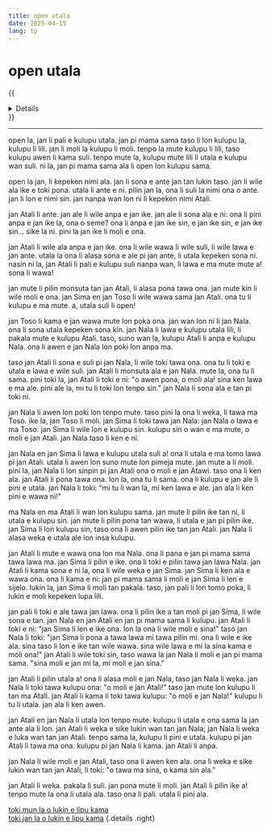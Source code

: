 ```yaml
---
title: open utala
date: 2025-04-15
lang: tp
---
```


# **open utala**

{{<details title="sona namako">}}
**tenpo pana:** 15/4/2025  
**ante nanpa pini:** 8/8/2025  
**kon lipu:** toki open nanpa pini lon lipu te ma suno".
{{</details>}}

---

open la, jan li pali e kulupu utala. jan pi mama sama taso li lon kulupu la, kulupu li lili. jan li moli la kulupu li moli. tenpo la mute kulupu li lili, taso kulupu awen li kama suli. tenpo mute la, kulupu mute lili li utala e kulupu wan suli. ni la, jan pi mama sama ala li open lon kulupu sama.

open la jan, li kepeken nimi ala. jan li sona e ante jan tan lukin taso. jan li wile ala ike e toki pona. utala li ante e ni. pilin jan la, ona li suli la nimi ona o ante. jan li lon e nimi sin. jan nanpa wan lon ni li kepeken nimi Atali.

jan Atali li ante. jan ale li wile anpa e jan ike. jan ale li sona ala e ni: ona li pini anpa e jan ike la, ona o seme? ona li anpa e jan ike sin, e jan ike sin, e jan ike sin... sike la ni. pini la jan ike li moli e ona.

jan Atali li wile ala anpa e jan ike. ona li wile wawa li wile suli, li wile lawa e jan ante. utala la ona li alasa sona e ale pi jan ante, li utala kepeken sona ni. nasin ni la, jan Atali li pali e kulupu suli nanpa wan, li lawa e ma mute mute a! sona li wawa!

jan mute li pilin monsuta tan jan Atali, li alasa pona tawa ona. jan mute kin li wile moli e ona. jan Sima en jan Toso li wile wawa sama jan Atali. ona tu li kulupu e ma mute. a, utala suli li open!

jan Toso li kama e jan wawa mute lon poka ona. jan wan lon ni li jan Nala. ona li sona utala kepeken sona kin. jan Nala li lawa e kulupu utala lili, li pakala mute e kulupu Atali. taso, suno wan la, kulupu Atali li anpa e kulupu Nala. ona li awen e jan Nala lon poki lon anpa ma.

taso jan Atali li sona e suli pi jan Nala, li wile toki tawa ona. ona tu li toki e utala
e lawa e wile suli. jan Atali li monsuta ala e jan Nala. mute la, ona tu li sama. pini toki la, jan Atali li toki e ni: "o awen pona, o moli ala! sina ken lawa e ma ale. pini ale la, mi tu li toki lon tenpo sin." jan Nala li sona ala e tan pi toki ni.

jan Nala li awen lon poki lon tenpo mute. taso pini la ona li weka, li tawa ma Toso. ike la, jan Toso li moli. jan Sima li toki tawa jan Nala: jan Nala o lawa e ma Toso. jan Sima li wile lon e kulupu sin. kulupu sin o wan e ma mute, o moli e jan Atali. jan Nala taso li ken e ni.

jan Nala en jan Sima li lawa e kulupu utala suli a! ona li utala e ma tomo lawa pi jan Atali. utala li awen lon suno mute lon pimeja mute. jan mute a li moli. pini la, jan Nala li lon sinpin pi jan Atali ona o moli e jan Atawi. taso ona li ken ala. jan Atali li pona tawa ona. lon la, ona tu li sama. ona li kulupu e jan ale li pini e utala. jan Nala li toki: "mi tu li wan la, mi ken lawa e ale. jan ala li ken pini e wawa ni!"

ma Nala en ma Atali li wan lon kulupu sama. jan mute li pilin ike tan ni, li utala e kulupu sin. jan mute li pilin pona tan wawa, li utala e jan pi pilin ike. jan Sima li lon kulupu sin, taso ona li awen pilin ike tan jan Atali. jan Nala li alasa weka e utala ale lon insa kulupu.

jan Atali li mute e wawa ona lon ma Nala. ona li pana e jan pi mama sama tawa lawa ma. jan Sima li pilin e ike. ona li toki e pilin tawa jan lawa Nala. jan Atali li kama sona e ni la, ona li wile weka e jan Sima. jan Sima li ken ala e wawa ona. ona li kama e ni: jan pi mama sama li moli e jan Sima li len e sijelo. lukin la, jan Sima li moli tan pakala. taso, jan pali li lon tomo poka, li lukin e moli kepeken lupa lili.

jan pali li toki e ale tawa jan lawa. ona li pilin ike a tan moli pi jan Sima, li wile sona e tan. jan Nala en jan Atali en jan pi mama sama li kulupu. jan Atali li toki e ni: "jan Sima li len e ike ona. lon la ona li wile moli e sina!" taso jan Nala li toki: "jan Sima li pona a tawa lawa mi tawa pilin mi. ona li wile e ike ala. sina taso li lon e ike tan wile wawa. sina wile lawa e mi la sina kama e moli ona!" jan Atali li wile toki sin, taso wawa la jan Nala li moli e jan pi mama sama. "sina moli e jan mi la, mi moli e jan sina."

jan Atali li pilin utala a! ona li alasa moli e jan Nala, taso jan Nala li weka. jan Nala li toki tawa kulupu ona: "o moli e jan Atali!" taso jan mute lon kulupu li tan ma Atali. jan Atali li kama li toki tawa kulupu: "o moli e jan Nala!" kulupu li tu li utala. jan ala li ken awen.

jan Atali en jan Nala li utala lon tenpo mute. kulupu li utala e ona sama la jan ante ala li lon. jan Atali li weka e sike lukin wan tan jan Nala; jan Nala li weka e luka wan tan jan Atali. tenpo sama la, kulupu li pini e utala. kulupu pi jan Atali li tawa ma ona. kulupu pi jan Nala li kama. jan Atali li anpa.

jan Nala li wile moli e jan Atali, taso ona li awen ken ala. ona li weka e sike lukin wan tan jan Atali, li toki: "o tawa ma sina, o kama sin ala."

jan Atali li weka. pakala li suli. jan pona mute li moli. jan Atali li pilin ike a! tenpo mute la ona li utala ala. taso ona li pali. utala li pini ala.

[toki mun la o lukin e lipu kama](../jan-suno)  
[toki jan la o lukin e lipu kama]()
{.details .right}

